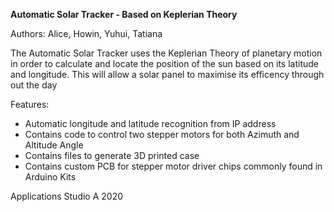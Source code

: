 **Automatic Solar Tracker - Based on Keplerian Theory**

Authors: Alice, Howin, Yuhui, Tatiana


The Automatic Solar Tracker uses the Keplerian Theory of planetary motion in order to calculate and locate the position of the sun based on its latitude and longitude. This will allow a solar panel to maximise its efficency through out the day

Features:
- Automatic longitude and latitude recognition from IP address
- Contains code to control two stepper motors for both Azimuth and Altitude Angle
- Contains files to generate 3D printed case
- Contains custom PCB for stepper motor driver chips commonly found in Arduino Kits



Applications Studio A 2020
